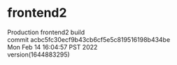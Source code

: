 # frontend2  
Production frontend2 build  
commit acbc5fc30ecf9b43cb6cf5e5c819516198b434be  
Mon Feb 14 16:04:57 PST 2022  
version(1644883295)  
